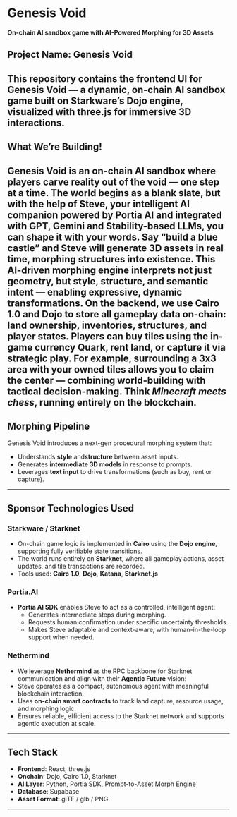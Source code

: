 # Genesis Void
**On-chain AI sandbox game with AI-Powered Morphing for 3D Assets**
## Project Name: Genesis Void
This repository contains the **frontend UI** for Genesis Void — a dynamic, on-chain AI sandbox game built on **Starkware’s Dojo engine**, visualized with **three.js** for immersive 3D interactions.
---
## What We’re Building!
Genesis Void is an on-chain AI sandbox where players carve reality out of the void — one step at a time. The world begins as a blank slate, but with the help of **Steve**, your intelligent AI companion powered by **Portia AI** and integrated with GPT, Gemini and Stability-based LLMs, you can shape it with your words.
Say “build a blue castle” and Steve will generate 3D assets in real time, morphing structures into existence. This AI-driven morphing engine interprets not just geometry, but **style**, **structure**, and **semantic intent** — enabling expressive, dynamic transformations.
On the backend, we use **Cairo 1.0** and **Dojo** to store all gameplay data on-chain: land ownership, inventories, structures, and player states. Players can **buy** tiles using the in-game currency **Quark**, **rent** land, or **capture** it via strategic play. For example, surrounding a 3x3 area with your owned tiles allows you to claim the center — combining world-building with tactical decision-making. Think *Minecraft meets chess*, running entirely on the blockchain.
---
## Morphing Pipeline
Genesis Void introduces a next-gen procedural morphing system that:
- Understands **style** and**structure** between asset inputs.
- Generates **intermediate 3D models** in response to prompts.
- Leverages **text input** to drive transformations (such as buy, rent or capture).
---
## Sponsor Technologies Used
### Starkware / Starknet
- On-chain game logic is implemented in **Cairo** using the **Dojo engine**, supporting fully verifiable state transitions.
- The world runs entirely on **Starknet**, where all gameplay actions, asset updates, and tile transactions are recorded.
- Tools used: **Cairo 1.0**, **Dojo**, **Katana**, **Starknet.js**

###  Portia.AI
- **Portia AI SDK** enables Steve to act as a controlled, intelligent agent:
  - Generates intermediate steps during morphing.
  - Requests human confirmation under specific uncertainty thresholds.
  - Makes Steve adaptable and context-aware, with human-in-the-loop support when needed.

###  Nethermind
-  We leverage **Nethermind** as the RPC backbone for Starknet communication and align with their **Agentic Future** vision:
  - Steve operates as a compact, autonomous agent with meaningful blockchain interaction.
  - Uses **on-chain smart contracts** to track land capture, resource usage, and morphing logic.
  - Ensures reliable, efficient access to the Starknet network and supports agentic execution at scale.
---

## Tech Stack
- **Frontend**: React, three.js
- **Onchain**: Dojo, Cairo 1.0, Starknet
- **AI Layer**: Python, Portia SDK, Prompt-to-Asset Morph Engine
- **Database**: Supabase
- **Asset Format**: glTF / glb / PNG
---
